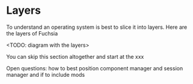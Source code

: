 # Layers

To understand an operating system is best to slice it into layers. Here are the layers of Fuchsia

\<TODO: diagram with the layers>

You can skip this section altogether and start at the xxx



Open questions: how to best position component manager and session manager and if to include mods





